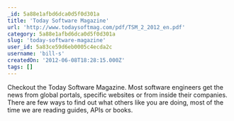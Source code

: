 ```yaml
---
_id: 5a88e1afbd6dca0d5f0d301a
title: 'Today Software Magazine'
url: 'http://www.todaysoftmag.com/pdf/TSM_2_2012_en.pdf'
category: 5a88e1afbd6dca0d5f0d301a
slug: 'today-software-magazine'
user_id: 5a83ce59d6eb0005c4ecda2c
username: 'bill-s'
createdOn: '2012-06-08T18:28:15.000Z'
tags: []
---
```


Checkout the Today Software Magazine. Most software engineers get the news from global portals, specific websites or from inside their companies. There are few ways to find out what others like you are doing, most of the time we are reading guides, APIs or books.
